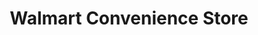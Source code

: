 ---
title: "Walmart Convenience Store"
url: /west-valley-city/walmart-convenience-store/
shop: convenience
---